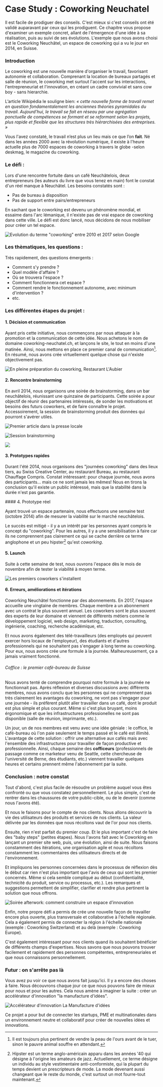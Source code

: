 # Case Study : Coworking Neuchatel

Il est facile de prodiguer des conseils. C'est mieux si c'est conseils ont été validé auparavant par ceux qui les prodiguent. Ce chapitre vous propose d'examiner un exemple concret, allant de l'émergence d'une idée à sa réalisation, puis au suivi de ses évolutions. L'exemple que nous avons choisi est le Coworking Neuchâtel, un espace de coworking qui a vu le jour en 2014, en Suisse.

### Introduction 

Le coworking est une nouvelle manière d'organiser le travail, favorisant autonomie et collaboration. Comprenant la location de bureaux partagés et salle de réunion, le coworking met surtout l'accent sur les interactions, l'entrepreneuriat et l'innovation, en créant un cadre convivial et sans cow boy - sans hierarchie.

L’article Wikipédia le souligne bien: *« cette nouvelle forme de travail remet en question fondamentalement les anciennes théories pyramidales du travail. Aujourd’hui, le travail se fait en réseau par une agrégation ponctuelle de compétences se formant et se reformant selon les projets, plus rapide et flexible que les structures très hiérarchisées des entreprises. »* 

Vous l'avez constaté, le travail n’est plus un lieu mais ce que l’on **fait**.
Né dans les années 2000 avec la révolution numérique, il existe à l'heure actuelle plus de 7000 espaces de coworking à travers le globe -selon deskmag, le magazine du coworking. 

### Le défi : 

Lors d'une rencontre fortuite dans un café Neuchâtelois, deux entrepreneurs (les auteurs du livre que vous tenez en main) font le constat d'un réel manque à Neuchâtel. Les besoins constatés sont :

- Pas de bureau à disposition
- Pas de support entre pairs/entrepreneurs

En sachant que le coworking est devenu un phénomène mondial, et essaime dans l'arc lémanique, il n'existe pas de vrai espace de coworking dans cette ville. Le défi est donc lancé, nous décidons de nous mobiliser pour créer un tel espace.

![Evolution du terme "coworking" entre 2010 et 2017 selon Google](../contents/img/tendance-coworking.png)


### Les thèmatiques, les questions :

Très rapidement, des questions émergents : 

- Comment s'y prendre ? 
- Quel modèle d'affaire ?
- Où se trouvera l'espace ? 
- Comment fonctionnera cet espace ? 
- Comment rendre le fonctionnement autonome, avec minimum d'intervention ? 
- etc.

### Les différentes étapes du projet : 

#### 1. Décision et communication

Ayant pris cette initiative, nous commençons par nous attaquer à la promotion et la communication de cette idée. Nous achetons le nom de domaine coworking-neuchatel.ch, et lançons le site, le tout en moins d'une matinée. Ainsi, nous mettons en place ce premier canal de communication[^1]. En résumé, nous avons crée virtuellement quelque chose qui n'existe objectivement pas. 

[^1]: Il est toujours plus pertinent de vendre la peau de l'ours avant de le tuer, sinon le pauvre animal souffre en attendant. 

![En pleine préparation du coworking, Restaurant L'Aubier](../contents/img/Fondateurs_coworking.png)



#### 2. Rencontre brainstorming

En avril 2014, nous organisons une soirée de brainstorming, dans un bar neuchâtelois, réunissant une quinzaine de participants. Cette soirée a pour objectif de réunir des partenaires intéressés, de sonder les motivations et besoins des futurs coworkers, et de faire connaître le projet. Accessoirement, la session de brainstorming produit des données qui pourront s'avérer utiles.


![Premier article dans la presse locale](../contents/img/Premier_article_coworking.png)

![Session brainstorming](../contents/img/coworking-brainstorm-notes.jpg)

![](../contents/img/coworking-brainstorm-session-2.jpg)

#### 3. Prototypes rapides

Durant l'été 2014, nous organisons des "journées coworking" dans des lieux tiers, au Swiss Creative Center, au restaurant Bureau, au restaurant Chauffage Compris. Constat intéressant: pour chaque journée, nous avons des participants... mais ce ne sont jamais les mêmes! Nous en tirons la conclusion qu'il existe un public intéressé, mais que la stabilité dans la durée n'est pas garantie.

#### 4. Prototype réel

Ayant trouvé un espace partenaire, nous effectuons une semaine test (octobre 2014) afin de mesurer la viabilité sur le marché neuchâtelois. 

Le succès est mitigé - il y a un intérêt par les personnes ayant compris le concept du "coworking". Pour les autres, il y a une sensibilisation à faire car ils ne comprennent pas clairement ce qui se cache derrière ce terme anglophone et un peu hipster[^2] qu'est *coworking*.

[^2]: Hipster est un terme anglo-américain apparu dans les années '40 qui désigne à l'origine les amateurs de jazz. Actuellement, ce terme désigne un individu au style vestimentaire anti-conformiste, qui la plupart du temps devient un prescripteurs de mode. La mode devenant aussi changeant que le reste du monde, c'est surtout un mot fourre-tout maintenant. 

#### 5. Launch

Suite à cette semaine de test, nous ouvrons l'espace dès le mois de novembre afin de tester la viabilité à moyen terme. 

![Les premiers coworkers s'installent](../contents/img/cowork-sablons.jpg)

#### 6. Erreurs, améliorations et itérations

Coworking Neuchâtel fonctionne par des abonnements. En 2017, l'espace accueille une vingtaine de membres. Chaque membre a un abonnement avec un contrat le plus souvent annuel. Les coworkers sont le plus souvent des experts de leur domaine et viennent de différents métiers comme le développement logiciel, web design, marketing, traduction, consulting, ingénierie, coaching, recherche académique, etc.  

Et nous avons également des télé-travailleurs (des employés qui peuvent exercer hors locaux de l'employeur), des étudiants et d'autres professionnels qui ne souhaitent pas s'engager à long terme au coworking. Pour eux, nous avons crée une formule à la journée. Malheureusement, ça a jamais vraiment fonctionné. 

###### Coffice : le premier café-bureau de Suisse 

Nous avons tenté de comprendre pourquoi notre formule à la journée ne fonctionnait pas. Après réflexion et diverses discussions avec différents membres, nous avons conclu que les personnes qui ne comprennent pas très clairement les avantages du coworking, ne vont pas s'engager pour une journée - ils préfèrent plutôt aller travailler dans un café, dont le produit est plus simple et plus courant. Même si c'est plus bruyant, moins érgonomique et que les infrastructures professionelles ne sont pas disponible (salle de réunion, imprimante, etc.). 

Un jour, un de nos membres est venu avec une idée géniale : le coffice, le café-bureau où l'on paie seulement le temps passé et le café est illimité. L'avantage de cette solution : offrir une alternative aux cafés mais avec l'ensemble des infrastructures pour travailler de façon productive et professionnelle. Ainsi, chaque semaine des **cofficeurs** (professionnels de passage comme ce marketeur venu de Seattle, cette chercheuse de l'université de Berne, des étudiants, etc.) viennent travailler quelques heures et certains prennent même l'abonnement par la suite.  


### Conclusion : notre constat 

Tout d'abord, c'est plus facile de résoudre un problème auquel vous êtes confronté ou que vous constatez personnellement. Le plus simple, c'est de rentrer dans les chaussures de votre public-cible, ou de le devenir (comme nous l'avons été).

Et nous le faisons pour le compte de nos clients. Nous allons découvrir la vie des utilisateurs des produits et services de nos clients. La valeur délivrée par les données que nous récoltons vaut de l'or pour nos clients. 

Ensuite, rien n'est parfait du premier coup. Et le plus important c'est de faire des "baby steps" (petites étapes). Nous l'avons fait avec le Coworking en lançant un premier site web, puis, une évolution, ainsi de suite. Nous faisons constamment des itérations, une organisation agile et nous récoltons constamment les commentaires des utilisateurs directs et de l'environnement.  

Et impliquons les personnes concernées dans le processus de réflexion dès le début car rien n'est plus important que l'avis de ceux qui sont les premier concernés. 
Même si cela semble compliqué au début (confidentialité, technicité du produit, service ou processus, etc.). Les remarques et suggestions permettent de simplifier, clarifier et rendre plus pertinent la solution que nous offrons. 

![Soirée afterwork: comment construire un espace d’innovation](../contents/img/coworking-afterwork.jpg)

Enfin, notre propre défi a permis de crée une nouvelle façon de travailler encore plus ouverte, plus transversale et collaborative à l'échelle régionale. Cela a également permis de connecter la région à l'échelle nationale (exemple : Coworking Switzerland) et au delà (exemple : Coworking Europe).

C'est également intéressant pour nos clients quand ils souhaitent bénéficier de différents champs d'expertises. Nous savons que nous pouvons trouver facilement et rapidement des personnes compétentes, entrepreneuriales et que nous connaissons personnellement. 

### Futur : on s'arrête pas là 

Vous avez pu voir ce que nous avons fait jusqu'ici. Il y a encore des choses à faire. Nous découvrons chaque jour ce que nous pouvons faire de mieux pour nous et pour les autres. Cela nous amène à imaginer la suite : créer un accélérateur d'innovation "la manufacture d'idées". 

![Accélérateur d'innovation La Manufacture d'idées](../contents/img/manufacture_didees.png)

Ce projet a pour but de connecter les startups, PME et multinationales dans un environnement neutre et collaboratif pour créer de nouvelles idées et innovations. 

